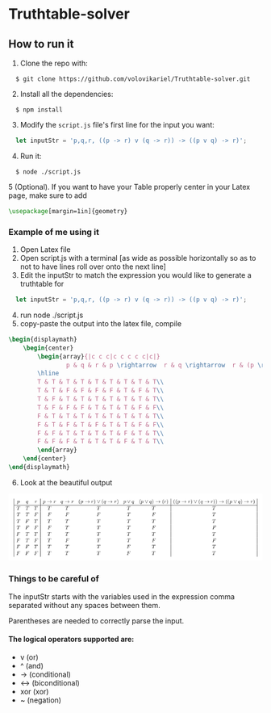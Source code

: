 # Truthtable-solver

## How to run it

1. Clone the repo with:
```shell
  $ git clone https://github.com/volovikariel/Truthtable-solver.git
```
2. Install all the dependencies:
```shell
  $ npm install 
```
3. Modify the `script.js` file's first line for the input you want:
```javascript
  let inputStr = 'p,q,r, ((p -> r) v (q -> r)) -> ((p v q) -> r)';
```
4. Run it:
```shell
  $ node ./script.js
```
5 (Optional). If you want to have your Table properly center in your Latex page, make sure to add
```Latex
\usepackage[margin=1in]{geometry}
```
### Example of me using it
1) Open Latex file
2) Open script.js with a terminal [as wide as possible horizontally so as to not to have lines roll over onto the next line]
3) Edit the inputStr to match the expression you would like to generate a truthtable for
```javascript
  let inputStr = 'p,q,r, ((p -> r) v (q -> r)) -> ((p v q) -> r)';
```
4) run node ./script.js
5) copy-paste the output into the latex file, compile
```latex
\begin{displaymath}
    \begin{center}
        \begin{array}{|c c c|c c c c c|c|}
                p & q & r & p \rightarrow  r & q \rightarrow  r & (p \rightarrow  r) \lor  (q \rightarrow  r) & p \lor  q & (p \lor  q) \rightarrow  (r) & ((p \rightarrow  r) \lor  (q \rightarrow  r)) \rightarrow  ((p \lor  q) \rightarrow  r)\\
        \hline
        T & T & T & T & T & T & T & T & T\\
        T & T & F & F & F & F & T & F & T\\
        T & F & T & T & T & T & T & T & T\\
        T & F & F & F & T & T & T & F & F\\
        F & T & T & T & T & T & T & T & T\\
        F & T & F & T & F & T & T & F & F\\
        F & F & T & T & T & T & F & T & T\\
        F & F & F & T & T & T & F & T & T\\
        \end{array}
    \end{center}
\end{displaymath}
```
6) Look at the beautiful output

![Picture](https://github.com/volovikariel/Truthtable-solver/blob/master/Truth-table-solver-example-output.png)

### Things to be careful of
The inputStr starts with the variables used in the expression comma separated without any spaces between them.

Parentheses are needed to correctly parse the input.

#### The logical operators supported are: 
- v (or)
- ^ (and)
- -> (conditional)
- <-> (biconditional)
- xor (xor)
- ~ (negation)
